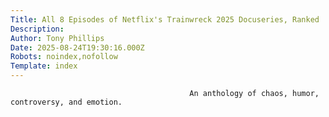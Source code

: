 ```yaml
---
Title: All 8 Episodes of Netflix's Trainwreck 2025 Docuseries, Ranked
Description: 
Author: Tony Phillips
Date: 2025-08-24T19:30:16.000Z
Robots: noindex,nofollow
Template: index
---
```


                                            An anthology of chaos, humor, controversy, and emotion.
                                        